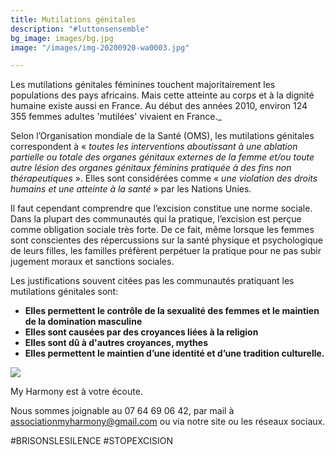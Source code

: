 ```yaml
---
title: Mutilations génitales
description: "#luttonsensemble"
bg_image: images/bg.jpg
image: "/images/img-20200920-wa0003.jpg"

---
```

Les mutilations génitales féminines touchent majoritairement les populations des pays africains. Mais cette atteinte au corps et à la dignité humaine existe aussi en France. Au début des années 2010, environ 124 355 femmes adultes 'mutilées' vivaient en France._

Selon l’Organisation mondiale de la Santé (OMS), les mutilations génitales correspondent à « _toutes les interventions aboutissant à une ablation partielle ou totale des organes génitaux externes de la femme et/ou toute autre lésion des organes génitaux féminins pratiquée à des fins non thérapeutiques_ ». Elles sont considérées comme « _une violation des droits humains et une atteinte à la santé_ » par les Nations Unies.

Il faut cependant comprendre que l’excision constitue une norme sociale. Dans la plupart des communautés qui la pratique, l’excision est perçue comme obligation sociale très forte. De ce fait, même lorsque les femmes sont conscientes des répercussions sur la santé physique et psychologique de leurs filles, les familles préfèrent perpétuer la pratique pour ne pas subir jugement moraux et sanctions sociales.

Les justifications souvent citées pas les communautés pratiquant les mutilations génitales sont:

* **Elles permettent le contrôle de la sexualité des femmes et le maintien de la domination masculine**
* **Elles sont causées par des croyances liées à la religion**
* **Elles sont dû à d'autres croyances, mythes**
* **Elles permettent le maintien d’une identité et d’une tradition culturelle.**

![](/images/whatsapp-image-2020-09-21-at-22-23-47.jpeg)

My Harmony est à votre écoute.

Nous sommes joignable au 07 64 69 06 42, par mail à associationmyharmony@gmail.com ou via notre site ou les réseaux sociaux.

\#BRISONSLESILENCE #STOPEXCISION